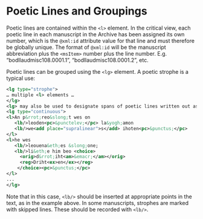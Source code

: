 # Poetic Lines and Groupings

Poetic lines are contained within the `<l>` element. In the critical view, each poetic line in each manuscript in the Archive has been assigned its own number, which is the `@xml:id` attribute value for that line and must therefore be globally unique. The format of `@xml:id` will be the manuscript abbreviation plus the `<msItem>` number plus the line number. E.g. “bodllaudmisc108.0001.1”, “bodllaudmisc108.0001.2”, etc.

Poetic lines can be grouped using the `<lg>` element. A poetic strophe is a typical use:

```xml
<lg type="strophe">
… multiple <l> elements …
</lg>
<lg> may also be used to designate spans of poetic lines written out as prose, as in the following example from Laȝamon’s Brut.
<lg type="continuous">
<l>An p&rrot;reo&slong;t wes on 
   <lb/>leoden<pc>&punctelev;</pc> la&yogh;amon 
   <lb/>we<add place="supralinear">s</add> ihoten<pc>&punctus;</pc>
</l>
<l>he wes 
   <lb/>leouena&eth;es &slong;one;
   <lb/>li&eth;e him beo <choice>
     <orig>d&rrot;iht<am>&emacr;</am></orig>
	 <reg>Driht<ex>en</ex></reg>
    </choice><pc>&punctus;</pc>
</l>
...
</lg>
```

Note that in this case, `<lb/>` should be inserted at appropriate points in the text, as in the example above. 
In some manuscripts, strophes are marked with skipped lines. These should be recorded with `<lb/>`.
